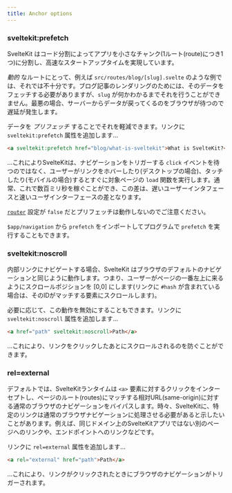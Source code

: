 ```yaml
---
title: Anchor options
---
```


### sveltekit:prefetch

SvelteKit はコード分割によってアプリを小さなチャンク(1ルート(route)につき1つ)に分割し、高速なスタートアップタイムを実現しています。

_動的_ なルートにとって、例えば `src/routes/blog/[slug].svelte` のような例では、それでは不十分です。ブログ記事のレンダリングのためには、そのデータをフェッチする必要がありますが、`slug` が何かわかるまでそれを行うことができません。最悪の場合、サーバーからデータが戻ってくるのをブラウザが待つので遅延が発生します。

データを _プリフェッチ_ することでそれを軽減できます。リンクに `sveltekit:prefetch` 属性を追加します…

```html
<a sveltekit:prefetch href="blog/what-is-sveltekit">What is SvelteKit?</a>
```

…これによりSvelteKitは、ナビゲーションをトリガーする `click` イベントを待つのではなく、ユーザーがリンクをホバーしたり(デスクトップの場合)、タッチしたり(モバイルの場合)するとすぐに対象ページの `load` 関数を実行します。通常、これで数百ミリ秒を稼ぐことができ、この差は、遅いユーザーインタフェースと速いユーザインターフェースの差となります。

[`router`](#page-options-router) 設定が `false` だとプリフェッチは動作しないのでご注意ください。

`$app/navigation` から `prefetch` をインポートしてプログラムで `prefetch` を実行することもできます。

### sveltekit:noscroll

内部リンクにナビゲートする場合、SvelteKit はブラウザのデフォルトのナビゲーションと同じように動作します。つまり、ユーザーがページの一番左上に来るようにスクロールポジションを [0,0] にします(リンクに `#hash` が含まれている場合は、そのIDがマッチする要素にスクロールします)。

必要に応じて、この動作を無効にすることもできます。リンクに `sveltekit:noscroll` 属性を追加します…

```html
<a href="path" sveltekit:noscroll>Path</a>
```

…これにより、リンクをクリックしたあとにスクロールされるのを防ぐことができます。

### rel=external

デフォルトでは、SvelteKitランタイムは `<a>` 要素に対するクリックをインターセプトし、ページのルート(routes)にマッチする相対URL(same-origin)に対する通常のブラウザのナビゲーションをバイパスします。時々、SvelteKitに、特定のリンクは通常のブラウザナビゲーションに処理させる必要があると示したいことがあります。例えば、同じドメイン上のSvelteKitアプリではない別のページへのリンクや、エンドポイントへのリンクなどです。

リンクに `rel=external` 属性を追加します…

```html
<a rel="external" href="path">Path</a>
```

…これにより、リンクがクリックされたときにブラウザのナビゲーションがトリガーされます。
